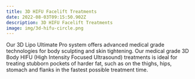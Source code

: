 ```yaml
---
title: 3D HIFU Facelift Treatments
date: 2022-08-03T09:15:50.902Z
description: 3D HIFU Facelift Treatments
image: img/3d-hifu-circle.png
---
```

<!--StartFragment-->

Our 3D Lipo Ultimate Pro system offers advanced medical grade technologies for body sculpting and skin tightening. Our medical grade 3D Body HIFU (High Intensity Focused Ultrasound) treatments is ideal for treating stubborn pockets of harder fat, such as on the thighs, hips, stomach and flanks in the fastest possible treatment time.  

<!--EndFragment-->